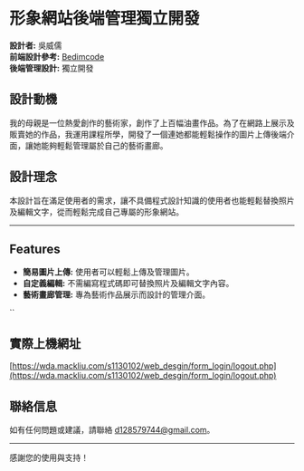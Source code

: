 # 形象網站後端管理獨立開發

**設計者:** 吳威儒  
**前端設計參考:** [Bedimcode](https://github.com/Bedimcode)  
**後端管理設計:** 獨立開發  

## 設計動機

我的母親是一位熱愛創作的藝術家，創作了上百幅油畫作品。為了在網路上展示及販賣她的作品，我運用課程所學，開發了一個連她都能輕鬆操作的圖片上傳後端介面，讓她能夠輕鬆管理屬於自己的藝術畫廊。

## 設計理念

本設計旨在滿足使用者的需求，讓不具備程式設計知識的使用者也能輕鬆替換照片及編輯文字，從而輕鬆完成自己專屬的形象網站。

---

## Features

- **簡易圖片上傳:** 使用者可以輕鬆上傳及管理圖片。
- **自定義編輯:** 不需編寫程式碼即可替換照片及編輯文字內容。
- **藝術畫廊管理:** 專為藝術作品展示而設計的管理介面。

``
## 實際上機網址

[https://wda.mackliu.com/s1130102/web_desgin/form_login/logout.php](https://wda.mackliu.com/s1130102/web_desgin/form_login/logout.php)


## 聯絡信息

如有任何問題或建議，請聯絡 [d128579744@gmail.com](mailto:d128579744@gmail.com)。

---

感謝您的使用與支持！
